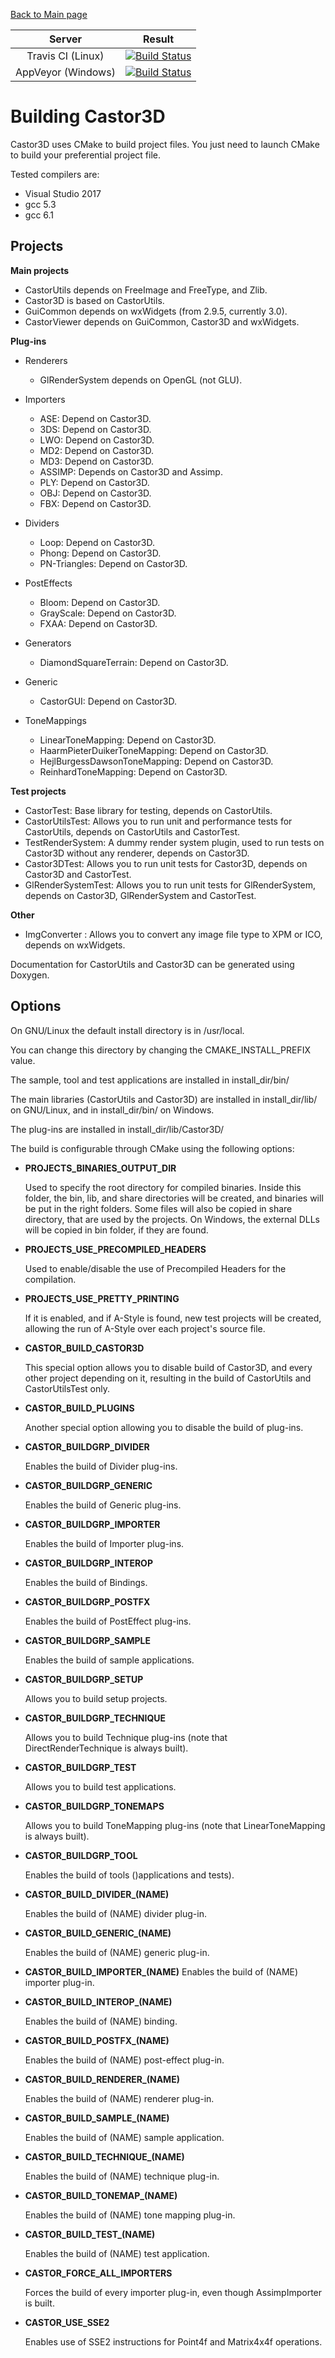 [Back to Main page](http://DragonJoker.github.com/Castor3D)

|         Server     | Result |
|:------------------:|--------|
|  Travis CI (Linux) | [![Build Status](https://travis-ci.org/DragonJoker/Castor3D.svg?branch=development)](https://travis-ci.org/DragonJoker/Castor3D) |
| AppVeyor (Windows) | [![Build Status](https://ci.appveyor.com/api/projects/status/github/DragonJoker/castor3d?branch=development&svg=true)](https://ci.appveyor.com/project/DragonJoker/castor3d) |


Building Castor3D
=================

Castor3D uses CMake to build project files.
You just need to launch CMake to build your preferential project file.

Tested compilers are:
- Visual Studio 2017
- gcc 5.3
- gcc 6.1

Projects
--------

**Main projects**

- CastorUtils depends on FreeImage and FreeType, and Zlib.
- Castor3D is based on CastorUtils.
- GuiCommon depends on wxWidgets (from 2.9.5, currently 3.0).
- CastorViewer depends on GuiCommon, Castor3D and wxWidgets.

**Plug-ins**

- Renderers
  - GlRenderSystem depends on OpenGL (not GLU).

- Importers
  - ASE: Depend on Castor3D.
  - 3DS: Depend on Castor3D.
  - LWO: Depend on Castor3D.
  - MD2: Depend on Castor3D.
  - MD3: Depend on Castor3D.
  - ASSIMP: Depends on Castor3D and Assimp.
  - PLY: Depend on Castor3D. 
  - OBJ: Depend on Castor3D. 
  - FBX: Depend on Castor3D. 

- Dividers
  - Loop: Depend on Castor3D.
  - Phong: Depend on Castor3D.
  - PN-Triangles: Depend on Castor3D.

- PostEffects
  - Bloom: Depend on Castor3D.
  - GrayScale: Depend on Castor3D.
  - FXAA: Depend on Castor3D.

- Generators
  - DiamondSquareTerrain: Depend on Castor3D.

- Generic
  - CastorGUI: Depend on Castor3D.

- ToneMappings
  - LinearToneMapping: Depend on Castor3D.
  - HaarmPieterDuikerToneMapping: Depend on Castor3D.
  - HejlBurgessDawsonToneMapping: Depend on Castor3D.
  - ReinhardToneMapping: Depend on Castor3D.

**Test projects**

- CastorTest: Base library for testing, depends on CastorUtils.
- CastorUtilsTest: Allows you to run unit and performance tests for CastorUtils, depends on CastorUtils and CastorTest.
- TestRenderSystem: A dummy render system plugin, used to run tests on Castor3D without any renderer, depends on Castor3D.
- Castor3DTest: Allows you to run unit tests for Castor3D, depends on Castor3D and CastorTest.
- GlRenderSystemTest: Allows you to run unit tests for GlRenderSystem, depends on Castor3D, GlRenderSystem and CastorTest.

**Other**

- ImgConverter : Allows you to convert any image file type to XPM or ICO, depends on wxWidgets.

Documentation for CastorUtils and Castor3D can be generated using Doxygen.

Options
-------

On GNU/Linux the default install directory is in /usr/local.

You can change this directory by changing the CMAKE_INSTALL_PREFIX value.

The sample, tool and test applications are installed in install_dir/bin/

The main libraries (CastorUtils and Castor3D) are installed in install_dir/lib/ on GNU/Linux, and in install_dir/bin/ on Windows.

The plug-ins are installed in install_dir/lib/Castor3D/

The build is configurable through CMake using the following options:
- **PROJECTS_BINARIES_OUTPUT_DIR**

    Used to specify the root directory for compiled binaries.
    Inside this folder, the bin, lib, and share directories will be created,
    and binaries will be put in the right folders.
    Some files will also be copied in share directory, that are used by the
    projects.
    On Windows, the external DLLs will be copied in bin folder, if they are
    found.

- **PROJECTS_USE_PRECOMPILED_HEADERS**

    Used to enable/disable the use of Precompiled Headers for the compilation.

- **PROJECTS_USE_PRETTY_PRINTING**

    If it is enabled, and if A-Style is found, new test projects will be
    created, allowing the run of A-Style over each project's source file.

- **CASTOR_BUILD_CASTOR3D**

    This special option allows you to disable build of Castor3D, and every
    other project depending on it, resulting in the build of CastorUtils and
    CastorUtilsTest only.

- **CASTOR_BUILD_PLUGINS**

    Another special option allowing you to disable the build of plug-ins.

- **CASTOR_BUILDGRP_DIVIDER**

    Enables the build of Divider plug-ins.

- **CASTOR_BUILDGRP_GENERIC**

    Enables the build of Generic plug-ins.

- **CASTOR_BUILDGRP_IMPORTER**

    Enables the build of Importer plug-ins.

- **CASTOR_BUILDGRP_INTEROP**

    Enables the build of Bindings.

- **CASTOR_BUILDGRP_POSTFX**

    Enables the build of PostEffect plug-ins.

- **CASTOR_BUILDGRP_SAMPLE**

    Enables the build of sample applications.

- **CASTOR_BUILDGRP_SETUP**

    Allows you to build setup projects.

- **CASTOR_BUILDGRP_TECHNIQUE**

    Allows you to build Technique plug-ins (note that DirectRenderTechnique is
    always built).

- **CASTOR_BUILDGRP_TEST**

    Allows you to build test applications.

- **CASTOR_BUILDGRP_TONEMAPS**

    Allows you to build ToneMapping plug-ins (note that LinearToneMapping is
    always built).

- **CASTOR_BUILDGRP_TOOL**

    Enables the build of tools ()applications and tests).

- **CASTOR_BUILD_DIVIDER_(NAME)**

    Enables the build of (NAME) divider plug-in.

- **CASTOR_BUILD_GENERIC_(NAME)**

    Enables the build of (NAME) generic plug-in.

- **CASTOR_BUILD_IMPORTER_(NAME)**
    Enables the build of (NAME) importer plug-in.

- **CASTOR_BUILD_INTEROP_(NAME)**

    Enables the build of (NAME) binding.

- **CASTOR_BUILD_POSTFX_(NAME)**

    Enables the build of (NAME) post-effect plug-in.

- **CASTOR_BUILD_RENDERER_(NAME)**

    Enables the build of (NAME) renderer plug-in.

- **CASTOR_BUILD_SAMPLE_(NAME)**

    Enables the build of (NAME) sample application.

- **CASTOR_BUILD_TECHNIQUE_(NAME)**

    Enables the build of (NAME) technique plug-in.

- **CASTOR_BUILD_TONEMAP_(NAME)**

    Enables the build of (NAME) tone mapping plug-in.

- **CASTOR_BUILD_TEST_(NAME)**

    Enables the build of (NAME) test application.

- **CASTOR_FORCE_ALL_IMPORTERS**

    Forces the build of every importer plug-in, even though AssimpImporter is
    built.

- **CASTOR_USE_SSE2**

    Enables use of SSE2 instructions for Point4f and Matrix4x4f operations.